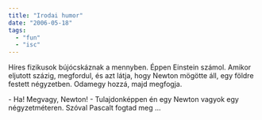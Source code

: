 ```yaml
---
title: "Irodai humor"
date: "2006-05-18"
tags: 
  - "fun"
  - "isc"
---
```


Híres fizikusok bújócskáznak a mennyben. Éppen Einstein számol. Amikor eljutott százig, megfordul, és azt látja, hogy Newton mögötte áll, egy földre festett négyzetben. Odamegy hozzá, majd megfogja.

\- Ha! Megvagy, Newton! - Tulajdonképpen én egy Newton vagyok egy négyzetméteren. Szóval Pascalt fogtad meg ...
